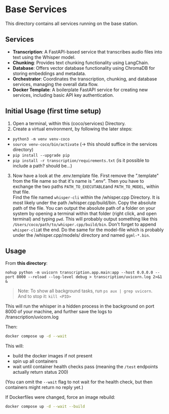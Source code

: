 # Base Services

This directory contains all services running on the base station.

## Services

- **Transcription**: A FastAPI-based service that transcribes audio files into text using the Whisper model.
- **Chunking**: Provides text chunking functionality using LangChain.
- **Database**: Offers vector database functionality using ChromaDB for storing embeddings and metadata.
- **Orchestrator**: Coordinates the transcription, chunking, and database services, managing the overall data flow.
- **Docker Template**: A boilerplate FastAPI service for creating new services, including basic API key authentication.

## Initial Usage (first time setup)
1. Open a terminal, within this (coco/services) Directory.
2. Create a virtual environment, by following the later steps:
  - `python3 -m venv venv-coco`
  - `source venv-coco/bin/activate` (-> this should suffice in the services directory)
  - `pip install --upgrade pip`
  - `pip install -r transcription/requirements.txt` (is it possible to include a path? should be...)
3. Now have a look at the .env.template file. First remove the ".template" from the file name so that it's name is ".env". Then you have to exchange the two paths `PATH_TO_EXECUTABLE`and `PATH_TO_MODEL`, within that file.<br>
Find the file named `whisper-cli` within the /whisper.cpp Directory. It is most likely under the path /whisper.cpp/build/bin. Copy the absolute path of the file. You can output the absolute path of a folder on your system by opening a terminal within that folder (right click, and open terminal) and typing `pwd`. This will probably output something like this `/Users/coco/path/to/whisper.cpp/build/bin`. Don't forget to append `whisper-cli`at the end. Do the same for the model-file which is probably under the /whisper.cpp/models/ directory and named `ggml-*.bin`.

## Usage
From **this directory**:

```
nohup python -m uvicorn transcription.app.main:app --host 0.0.0.0 --port 8000 --reload --log-level debug > transcription/uvicorn.log 2>&1 &
```
>Note: To show all background tasks, run `ps aux | grep uvicorn`. <br> 
And to stop it: `kill <PID>`

This will run the whisper in a hidden process in the background on port 8000 of your machine, and further save the logs to /transcription/uvicorn.log

Then:
```sh
docker compose up -d --wait
```

This will:

- build the docker images if not present
- spin up all containers
- wait until container health checks pass
  (meaning the `/test` endpoints actually return status 200)

(You can omit the `--wait` flag to not wait for the health check, but then containers might return no reply yet.)

If Dockerfiles were changed, force an image rebuild:

```sh
docker compose up -d --wait --build
```